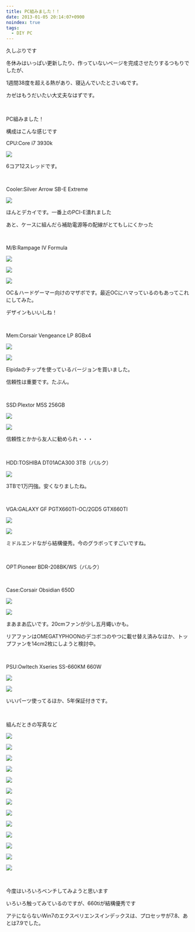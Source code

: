 ```yaml
---
title: PC組みました！！
date: 2013-01-05 20:14:07+0900
noindex: true
tags:
  - DIY PC
---
```

<p>久しぶりです</p>
<p>冬休みはいっぱい更新したり、作っていないページを完成させたりするつもりでしたが、</p>
<p>1週間38度を超える熱があり、寝込んでいたとさいぬです。</p>
<p>カゼはもうだいたい大丈夫なはずです。</p>
<p>&nbsp;</p>
<p>PC組みました！</p>
<p>構成はこんな感じです</p>
<p>CPU:Core i7 3930k</p>

![](./DSC06886.JPG)

<p>6コア12スレッドです。</p>
<p>&nbsp;</p>
<p>Cooler:Silver Arrow SB-E Extreme</p>

![](./DSC06887.JPG)

<p>ほんとデカイです。一番上のPCI-E潰れました</p>
<p>あと、ケースに組んだら補助電源等の配線がとてもしにくかった</p>
<p>&nbsp;</p>
<p>M/B:Rampage IV Formula</p>

![](./DSC06870.JPG)


![](./DSC06885.JPG)


![](./DSC06888.JPG)

<p>OC＆ハードゲーマー向けのマザボです。最近OCにハマっているのもあってこれにしてみた。</p>
<p>デザインもいいしね！</p>
<p>&nbsp;</p>
<p>Mem:Corsair Vengeance LP 8GBx4</p>

![](./DSC06894.JPG)


![](./DSC06896.JPG)

<p>Elpidaのチップを使っているバージョンを買いました。</p>
<p>信頼性は重要です。たぶん。</p>
<p>&nbsp;</p>
<p>SSD:Plextor M5S 256GB</p>

![](./DSC06916.JPG)


![](./DSC06917.JPG)

<p>信頼性とかから友人に勧められ・・・</p>
<p>&nbsp;</p>
<p>HDD:TOSHIBA DT01ACA300 3TB（バルク）</p>

![](./DSC06913.JPG)

<p>3TBで1万円強。安くなりましたね。</p>
<p>&nbsp;</p>
<p>VGA:GALAXY GF PGTX660TI-OC/2GD5 GTX660TI</p>

![](./DSC06897.JPG)


![](./DSC06900.JPG)

<p>ミドルエンドながら結構優秀。今のグラボってすごいですね。</p>
<p>&nbsp;</p>
<p>OPT:Pioneer BDR-208BK/WS（バルク）</p>
<p>&nbsp;</p>
<p>Case:Corsair Obsidian 650D</p>

![](./DSC06882.JPG)


![](./DSC06883.JPG)

<p>まあまあ広いです。20cmファンが少し五月蠅いかも。</p>
<p>リアファンはOMEGATYPHOONのデコボコのやつに載せ替え済みなほか、トップファンを14cm2枚にしようと検討中。</p>
<p>&nbsp;</p>
<p>PSU:Owltech Xseries SS-660KM 660W</p>

![](./DSC06871.JPG)


![](./DSC06875.JPG)

<p>いいパーツ使ってるほか、5年保証付きです。</p>
<p>&nbsp;</p>
<p>組んだときの写真など</p>

![](./DSC06890.JPG)


![](./DSC06892.JPG)


![](./DSC06893.JPG)


![](./DSC06908.JPG)


![](./DSC06911.JPG)


![](./DSC06921.JPG)


![](./DSC06923.JPG)


![](./DSC06926.JPG)


![](./DSC06931.JPG)


![](./DSC06932.JPG)


![](./DSC06933.JPG)


![](./DSC06934.JPG)


![](./DSC06935.JPG)

<p>&nbsp;</p>
<p>今度はいろいろベンチしてみようと思います</p>
<p>いろいろ触ってみているのですが、660tiが結構優秀です</p>
<p>アテにならないWin7のエクスペリエンスインデックスは、プロセッサが7.8、あとは7.9でした。</p>
